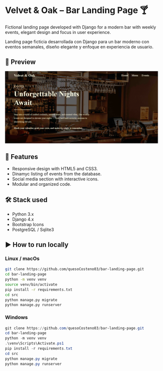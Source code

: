 # Velvet & Oak – Bar Landing Page 🍸

Fictional landing page developed with Django for a modern bar with weekly events, elegant design and focus in user experience.

Landing page ficticia desarrollada con Django para un bar moderno con eventos semanales, diseño elegante y enfoque en experiencia de usuario.

## 📸 Preview

![Preview](./docs/screenshot.png)

## 🚀 Features

- Responsive design with HTML5 and CSS3.
- Dinamyc listing of events from the database.
- Social media section with interactive icons.
- Modular and organized code.

## 🛠️ Stack used

- Python 3.x
- Django 4.x
- Bootstrap Icons
- PostgreSQL / Sqlite3

## ▶️ How to run locally

###  Linux / macOs
```bash
git clone https://github.com/quesoCosteno03/bar-landing-page.git
cd bar-landing-page
python -m venv venv
source venv/bin/activate
pip install -r requirements.txt
cd src
python manage.py migrate
python manage.py runserver
```

### Windows

```powershell
git clone https://github.com/quesoCosteno03/bar-landing-page.git
cd bar-landing-page
python -m venv venv
.\venv\Scripts\Activate.ps1
pip install -r requirements.txt
cd src
python manage.py migrate
python manage.py runserver
```

